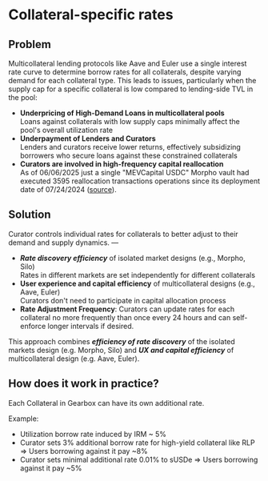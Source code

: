# Collateral-specific rates

## Problem

Multicollateral lending protocols like Aave and Euler use a single interest rate curve to determine borrow rates for all collaterals, despite varying demand for each collateral type. This leads to issues, particularly when the supply cap for a specific collateral is low compared to lending-side TVL in the pool:

* **Underpricing of High-Demand Loans in multicollateral pools**\
  Loans against collaterals with low supply caps minimally affect the pool's overall utilization rate
* **Underpayment of Lenders and Curators**\
  Lenders and curators receive lower returns, effectively subsidizing borrowers who secure loans against these constrained collaterals
* **Curators are involved in high-frequency capital reallocation**\
  As of 06/06/2025 just a single "MEVCapital USDC" Morpho vault had executed 3595 reallocation transactions operations since its deployment date of 07/24/2024 ([source](https://dune.com/queries/5244280)).

## Solution

Curator controls individual rates for collaterals to better adjust to their demand and supply dynamics. —&#x20;

* _**Rate discovery efficiency**_ of isolated market designs (e.g., Morpho, Silo)\
  Rates in different markets are set independently for different collaterals
* **User experience and capital efficiency** of multicollateral designs (e.g., Aave, Euler)\
  Curators don't need to participate in capital allocation process
* **Rate Adjustment Frequency**: Curators can update rates for each collateral no more frequently than once every 24 hours and can self-enforce longer intervals if desired.

This approach combines _**efficiency of rate discovery**_ of the isolated markets design (e.g. Morpho, Silo)  and _**UX and capital efficiency**_ of multicollateral design (e.g. Aave, Euler).

## How does it work in practice?

Each Collateral in Gearbox can have its own additional rate.&#x20;

Example:

* Utilization borrow rate induced by IRM \~ 5%
* Curator sets 3% additional borrow rate for high-yield collateral like RLP ⇒ Users borrowing against it pay \~8%
* Curator sets minimal additional rate 0.01% to sUSDe ⇒ Users borrowing against it pay \~5%
